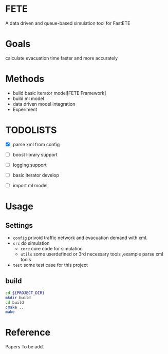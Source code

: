 # FETE
A data driven and  queue-based simulation tool for FastETE 

# Goals
calculate evacuation time faster and  more accurately

# Methods
-  build basic iterator model[FETE Framework]
-  build ml model
-  data driven model integration
-  Experiment

# TODOLISTS
- [x] parse xml from config
- [ ] boost library support
- [ ] logging support
- [ ] basic iterator develop
- [ ] import ml model


# Usage
## Settings
- `config` privoid traffic network and evacuation demand with xml.
- `src` do simulation
    - `core` core code for simulation
    - `utils` some userdefined or 3rd necessary tools ,example parse xml tools
- `test` some test case for this project

## build
```bash
cd ${PROJECT_DIR}
mkdir build
cd build
cmake ..
make
```

# Reference
Papers To be add.
